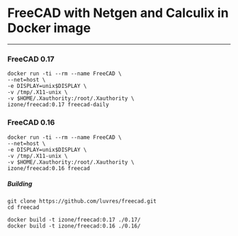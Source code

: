 # FreeCAD with Netgen and Calculix in Docker image
-----
### FreeCAD 0.17
```
docker run -ti --rm --name FreeCAD \
--net=host \
-e DISPLAY=unix$DISPLAY \
-v /tmp/.X11-unix \
-v $HOME/.Xauthority:/root/.Xauthority \
izone/freecad:0.17 freecad-daily
```
### FreeCAD 0.16
```
docker run -ti --rm --name FreeCAD \
--net=host \
-e DISPLAY=unix$DISPLAY \
-v /tmp/.X11-unix \
-v $HOME/.Xauthority:/root/.Xauthority \
izone/freecad:0.16 freecad
```

##### Building
```
git clone https://github.com/luvres/freecad.git
cd freecad
```
```
docker build -t izone/freecad:0.17 ./0.17/
docker build -t izone/freecad:0.16 ./0.16/
```
